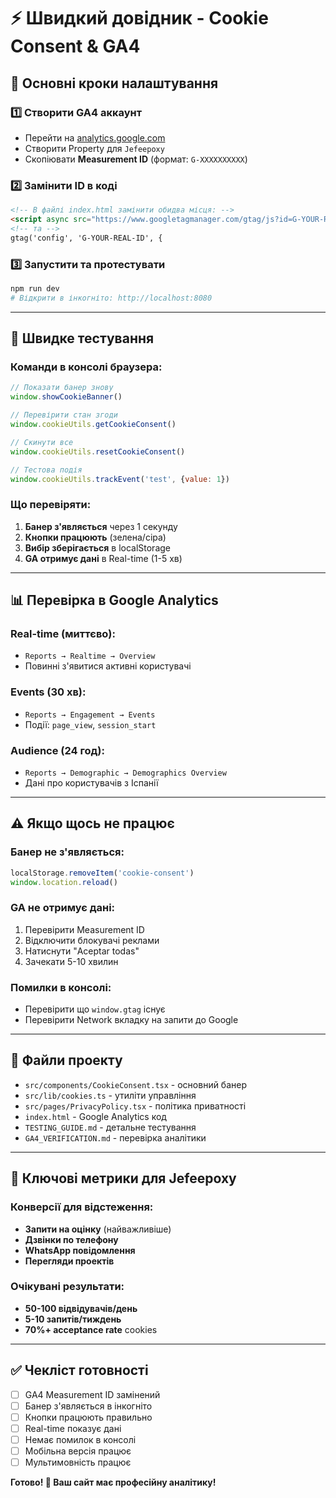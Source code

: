 ﻿# ⚡ **Швидкий довідник - Cookie Consent & GA4**

## 🔧 **Основні кроки налаштування**

### 1️⃣ **Створити GA4 аккаунт**
- Перейти на [analytics.google.com](https://analytics.google.com/)
- Створити Property для `Jefeepoxy`
- Скопіювати **Measurement ID** (формат: `G-XXXXXXXXXX`)

### 2️⃣ **Замінити ID в коді**
```html
<!-- В файлі index.html замінити обидва місця: -->
<script async src="https://www.googletagmanager.com/gtag/js?id=G-YOUR-REAL-ID"></script>
<!-- та -->
gtag('config', 'G-YOUR-REAL-ID', {
```

### 3️⃣ **Запустити та протестувати**
```bash
npm run dev
# Відкрити в інкогніто: http://localhost:8080
```

---

## 🧪 **Швидке тестування**

### Команди в консолі браузера:
```javascript
// Показати банер знову
window.showCookieBanner()

// Перевірити стан згоди
window.cookieUtils.getCookieConsent()

// Скинути все
window.cookieUtils.resetCookieConsent()

// Тестова подія
window.cookieUtils.trackEvent('test', {value: 1})
```

### Що перевіряти:
1. **Банер з'являється** через 1 секунду
2. **Кнопки працюють** (зелена/сіра)
3. **Вибір зберігається** в localStorage
4. **GA отримує дані** в Real-time (1-5 хв)

---

## 📊 **Перевірка в Google Analytics**

### Real-time (миттєво):
- `Reports → Realtime → Overview`
- Повинні з'явитися активні користувачі

### Events (30 хв):
- `Reports → Engagement → Events`
- Події: `page_view`, `session_start`

### Audience (24 год):
- `Reports → Demographic → Demographics Overview`
- Дані про користувачів з Іспанії

---

## ⚠️ **Якщо щось не працює**

### Банер не з'являється:
```javascript
localStorage.removeItem('cookie-consent')
window.location.reload()
```

### GA не отримує дані:
1. Перевірити Measurement ID
2. Відключити блокувачі реклами  
3. Натиснути "Aceptar todas"
4. Зачекати 5-10 хвилин

### Помилки в консолі:
- Перевірити що `window.gtag` існує
- Перевірити Network вкладку на запити до Google

---

## 📱 **Файли проекту**

- `src/components/CookieConsent.tsx` - основний банер
- `src/lib/cookies.ts` - утиліти управління
- `src/pages/PrivacyPolicy.tsx` - політика приватності
- `index.html` - Google Analytics код
- `TESTING_GUIDE.md` - детальне тестування
- `GA4_VERIFICATION.md` - перевірка аналітики

---

## 🎯 **Ключові метрики для Jefeepoxy**

### Конверсії для відстеження:
- **Запити на оцінку** (найважливіше)
- **Дзвінки по телефону**
- **WhatsApp повідомлення**
- **Перегляди проектів**

### Очікувані результати:
- **50-100 відвідувачів/день**
- **5-10 запитів/тиждень**
- **70%+ acceptance rate** cookies

---

## ✅ **Чекліст готовності**

- [ ] GA4 Measurement ID замінений
- [ ] Банер з'являється в інкогніто
- [ ] Кнопки працюють правильно
- [ ] Real-time показує дані
- [ ] Немає помилок в консолі
- [ ] Мобільна версія працює
- [ ] Мультимовність працює

**Готово! 🚀 Ваш сайт має професійну аналітику!**

